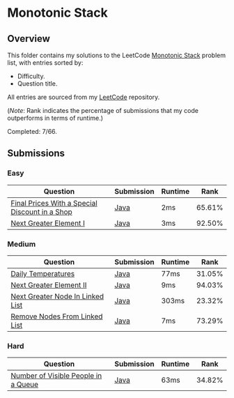 # Monotonic Stack

## Overview
This folder contains my solutions to the LeetCode [Monotonic Stack](https://leetcode.com/problem-list/monotonic-stack/) problem list,
with entries sorted by:
- Difficulty.
- Question title.

All entries are sourced from my [LeetCode](https://github.com/shumarb/leetcode) repository.

(*Note*: Rank indicates the percentage of submissions that my code outperforms in terms of runtime.)

Completed: 7/66.

## Submissions
### Easy
| Question                                                                                                                                    | Submission                                                                                                         | Runtime | Rank   |
|---------------------------------------------------------------------------------------------------------------------------------------------|--------------------------------------------------------------------------------------------------------------------|---------|--------|
| [Final Prices With a Special Discount in a Shop](https://leetcode.com/problems/final-prices-with-a-special-discount-in-a-shop/description/) | [Java](https://github.com/shumarb/leetcode/blob/main/submissions/java/FinalPricesWithASpecialDiscountInAShop.java) | 2ms     | 65.61% |
| [Next Greater Element I](https://leetcode.com/problems/next-greater-element-i/description/)                                                 | [Java](https://github.com/shumarb/leetcode/blob/main/submissions/java/NextGreaterElementOne.java)                  | 3ms     | 92.50% |

### Medium
| Question                                                                                                        | Submission                                                                                              | Runtime | Rank   |
|-----------------------------------------------------------------------------------------------------------------|---------------------------------------------------------------------------------------------------------|---------|--------|
| [Daily Temperatures](https://leetcode.com/problems/daily-temperatures/description/)                             | [Java](https://github.com/shumarb/leetcode/blob/main/submissions/java/DailyTemperatures.java)           | 77ms    | 31.05% |
| [Next Greater Element II](https://leetcode.com/problems/next-greater-element-ii/description/)                   | [Java](https://github.com/shumarb/leetcode/blob/main/submissions/java/NextGreaterElementTwo.java)       | 9ms     | 94.03% |
| [Next Greater Node In Linked List](https://leetcode.com/problems/next-greater-node-in-linked-list/description/) | [Java](https://github.com/shumarb/leetcode/blob/main/submissions/java/NextGreaterNodeInLinkedList.java) | 303ms   | 23.32% |
| [Remove Nodes From Linked List](https://leetcode.com/problems/remove-nodes-from-linked-list/description/)       | [Java](https://github.com/shumarb/leetcode/blob/main/submissions/java/RemoveNodesFromLinkedList.java)   | 7ms     | 73.29% |

### Hard
| Question                                                                                                              | Submission                                                                                                | Runtime | Rank   |
|-----------------------------------------------------------------------------------------------------------------------|-----------------------------------------------------------------------------------------------------------|---------|--------|
| [Number of Visible People in a Queue](https://leetcode.com/problems/number-of-visible-people-in-a-queue/description/) | [Java](https://github.com/shumarb/leetcode/blob/main/submissions/java/NumberOfVisiblePeopleInAQueue.java) | 63ms    | 34.82% |
